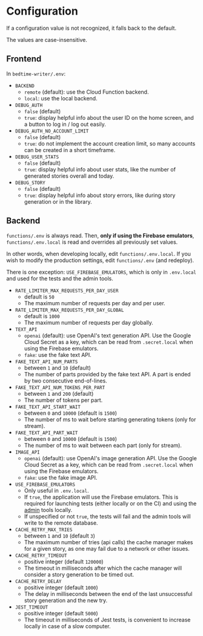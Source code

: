 # Configuration

If a configuration value is not recognized, it falls back to the default.

The values are case-insensitive.

## Frontend

In `bedtime-writer/.env`:

* `BACKEND`
    * `remote` (default): use the Cloud Function backend.
    * `local`: use the local backend.
* `DEBUG_AUTH`
    * `false` (default)
    * `true`: display helpful info about the user ID on the home screen, and a button to
      log in / log out easily.
* `DEBUG_AUTH_NO_ACCOUNT_LIMIT`
  * `false` (default)
  * `true`: do not implement the account creation limit, so many accounts can be created in a short timeframe.
* `DEBUG_USER_STATS`
    * `false` (default)
    * `true`: display helpful info about user stats, like the number of generated stories overall and today.
* `DEBUG_STORY`
  * `false` (default)
  * `true`: display helpful info about story errors, like during story generation or in the library.

## Backend

`functions/.env` is always read. Then, **only if using the Firebase emulators**,
`functions/.env.local` is read and overrides all previously set values.

In other words, when developing locally, edit `functions/.env.local`. If you wish to modify the
production settings, edit `functions/.env` (and redeploy).

There is one exception: `USE_FIREBASE_EMULATORS`, which is only in `.env.local` and used for the
tests and the admin tools.

* `RATE_LIMITER_MAX_REQUESTS_PER_DAY_USER`
    * default is `50`
    * The maximum number of requests per day and per user.
* `RATE_LIMITER_MAX_REQUESTS_PER_DAY_GLOBAL`
    * default is `1000`
    * The maximum number of requests per day globally.
* `TEXT_API`
    * `openai` (default): use OpenAI's text generation API. Use the Google Cloud Secret as a key,
      which can be read from `.secret.local` when using the Firebase emulators.
    * `fake`: use the fake text API.
* `FAKE_TEXT_API_NUM_PARTS`
    * between `1` and `10` (default)
    * The number of parts provided by the fake text API. A part is ended by two consecutive
      end-of-lines.
* `FAKE_TEXT_API_NUM_TOKENS_PER_PART`
    * between `1` and `200` (default)
    * The number of tokens per part.
* `FAKE_TEXT_API_START_WAIT`
    * between `0` and `10000` (default is `1500`)
    * The number of ms to wait before starting generating tokens (only for stream).
* `FAKE_TEXT_API_PART_WAIT`
    * between `0` and `10000` (default is `1500`)
    * The number of ms to wait between each part (only for stream).
* `IMAGE_API`
    * `openai` (default): use OpenAI's image generation API. Use the Google Cloud Secret as a key,
      which can be read from `.secret.local` when using the Firebase emulators.
    * `fake`: use the fake image API.
* `USE_FIREBASE_EMULATORS`
    * Only useful in `.env.local`. 
    * If `true`, the application will use the Firebase emulators. This is required for launching
      tests (either locally or on the CI) and using the [admin](./admin.md) tools locally.
    * If unspecified or not `true`, the tests will fail and the admin tools will write to the remote
      database.
* `CACHE_RETRY_MAX_TRIES`
  * between `1` and `10` (default `3`)
  * The maximum number of tries (api calls) the cache manager makes for a given story, as one may
    fail due to a network or other issues.
* `CACHE_RETRY_TIMEOUT`
  * positive integer (default `120000`)
  * The timeout in milliseconds after which the cache manager will consider a story generation to
    be timed out.
* `CACHE_RETRY_DELAY`
  * positive integer (default `1000`)
  * The delay in milliseconds between the end of the last unsuccessful story generation and the new 
    try.
* `JEST_TIMEOUT`
  * positive integer (default `5000`)
  * The timeout in milliseconds of Jest tests, is convenient to increase locally in case of a slow
    computer.

